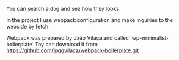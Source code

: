 You can search a dog and see how they looks.

In the project I use webpack configuration and make inquiries to the webside by fetch.

Webpack was prepared by João Vilaça and called 'wp-minimalist-boilerplate'
Toy can download it from https://github.com/jpggvilaca/webpack-boilerplate.git